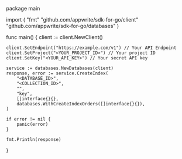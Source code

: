 package main

import (
    "fmt"
    "github.com/appwrite/sdk-for-go/client"
    "github.com/appwrite/sdk-for-go/databases"
)

func main() {
    client := client.NewClient()

    client.SetEndpoint("https://example.com/v1") // Your API Endpoint
    client.SetProject("<YOUR_PROJECT_ID>") // Your project ID
    client.SetKey("<YOUR_API_KEY>") // Your secret API key

    service := databases.NewDatabases(client)
    response, error := service.CreateIndex(
        "<DATABASE_ID>",
        "<COLLECTION_ID>",
        "",
        "key",
        []interface{}{},
        databases.WithCreateIndexOrders([]interface{}{}),
    )

    if error != nil {
        panic(error)
    }

    fmt.Println(response)
}
